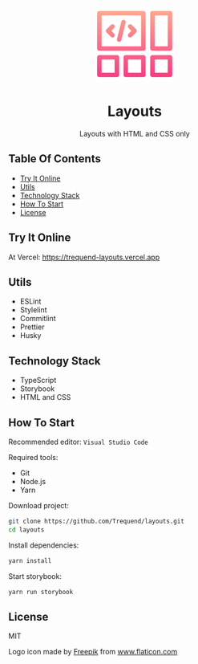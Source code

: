 <p align="center">
  <img src="media/logo.png" alt="Repository logo" width="150">
</p>

<h1 align="center">
  Layouts
</h1>

<p align="center">
  Layouts with HTML and CSS only
</p>

## Table Of Contents

- [Try It Online](#try-it-online)
- [Utils](#utils)
- [Technology Stack](#technology-stack)
- [How To Start](#how-to-start)
- [License](#license)

## Try It Online

At Vercel: https://trequend-layouts.vercel.app

## Utils

- ESLint
- Stylelint
- Commitlint
- Prettier
- Husky

## Technology Stack

- TypeScript
- Storybook
- HTML and CSS

## How To Start

Recommended editor: `Visual Studio Code`

Required tools:

- Git
- Node.js
- Yarn

Download project:

```bash
git clone https://github.com/Trequend/layouts.git
cd layouts
```

Install dependencies:

```bash
yarn install
```

Start storybook:

```bash
yarn run storybook
```

## License

MIT

Logo icon made by <a href="https://www.flaticon.com/authors/freepik" title="Freepik">Freepik</a> from <a href="https://www.flaticon.com/" title="Flaticon">www.flaticon.com</a>
